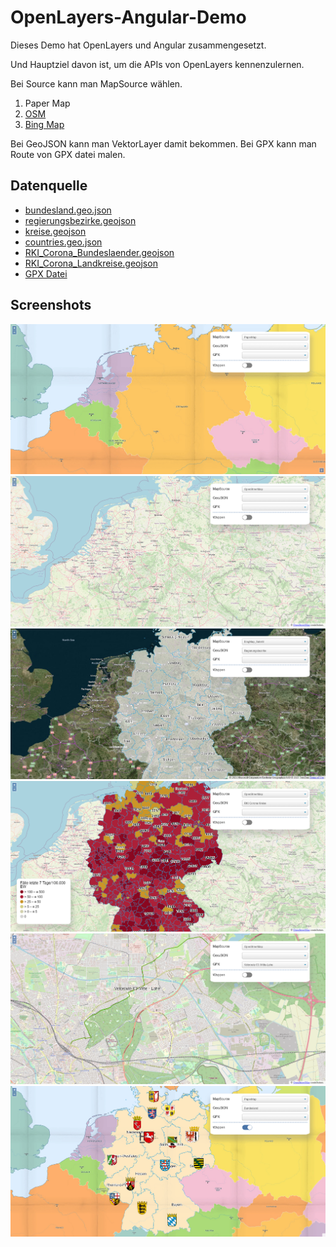 # OpenLayers-Angular-Demo

Dieses Demo hat OpenLayers und Angular zusammengesetzt.

Und Hauptziel davon ist, um die APIs von OpenLayers kennenzulernen.

Bei Source kann man MapSource wählen.
1. Paper Map
2. [OSM](https://www.openstreetmap.de/karte.html)
3. [Bing Map](https://www.bing.com/maps/)

Bei GeoJSON kann man VektorLayer damit bekommen.
Bei GPX kann man Route von GPX datei malen.

## Datenquelle
 - [bundesland.geo.json](https://github.com/isellsoap/deutschlandGeoJSON/blob/master/2_bundeslaender/1_sehr_hoch.geo.json)
 - [regierungsbezirke.geojson](https://github.com/isellsoap/deutschlandGeoJSON/blob/master/3_regierungsbezirke/1_sehr_hoch.geo.json)
 - [kreise.geojson](https://github.com/isellsoap/deutschlandGeoJSON/blob/master/4_kreise/1_sehr_hoch.geo.json)
 - [countries.geo.json](https://github.com/datasets/geo-countries/blob/master/data/countries.geojson)
 - [RKI_Corona_Bundeslaender.geojson](https://opendata.arcgis.com/datasets/ef4b445a53c1406892257fe63129a8ea_0.geojson)
 - [RKI_Corona_Landkreise.geojson](https://opendata.arcgis.com/datasets/917fc37a709542548cc3be077a786c17_0.geojson)
 - [GPX Datei](https://www.visit-hannover.com/Sehensw%C3%BCrdigkeiten-Stadttouren/Hannover-Urlaubsregion/Aktiv-durch-die-Region-Hannover/Hannovers-sch%C3%B6nste-Radtouren/%C3%9Cberblick-aller-Radtouren)
## Screenshots
![](screenshots/MapSource1.png)
![](screenshots/MapSource2.png)
![](screenshots/MapSource3.png)
![](screenshots/MapSource4.png)
![](screenshots/MapSource5.png)
![](screenshots/MapSource6.png)
